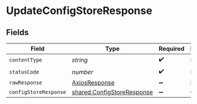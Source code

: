 # UpdateConfigStoreResponse


## Fields

| Field                                                                    | Type                                                                     | Required                                                                 | Description                                                              |
| ------------------------------------------------------------------------ | ------------------------------------------------------------------------ | ------------------------------------------------------------------------ | ------------------------------------------------------------------------ |
| `contentType`                                                            | *string*                                                                 | :heavy_check_mark:                                                       | N/A                                                                      |
| `statusCode`                                                             | *number*                                                                 | :heavy_check_mark:                                                       | N/A                                                                      |
| `rawResponse`                                                            | [AxiosResponse](https://axios-http.com/docs/res_schema)                  | :heavy_minus_sign:                                                       | N/A                                                                      |
| `configStoreResponse`                                                    | [shared.ConfigStoreResponse](../../models/shared/configstoreresponse.md) | :heavy_minus_sign:                                                       | OK                                                                       |